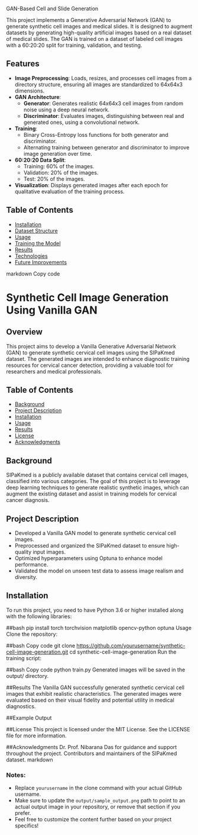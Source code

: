   GAN-Based Cell and Slide Generation

This project implements a Generative Adversarial Network (GAN) to generate synthetic cell images and medical slides. It is designed to augment datasets by generating high-quality artificial images based on a real dataset of medical slides. The GAN is trained on a dataset of labeled cell images with a 60:20:20 split for training, validation, and testing.

## Features
- **Image Preprocessing**: Loads, resizes, and processes cell images from a directory structure, ensuring all images are standardized to 64x64x3 dimensions.
- **GAN Architecture**:
  - **Generator**: Generates realistic 64x64x3 cell images from random noise using a deep neural network.
  - **Discriminator**: Evaluates images, distinguishing between real and generated ones, using a convolutional network.
- **Training**:
  - Binary Cross-Entropy loss functions for both generator and discriminator.
  - Alternating training between generator and discriminator to improve image generation over time.
- **60:20:20 Data Split**:
  - Training: 60% of the images.
  - Validation: 20% of the images.
  - Test: 20% of the images.
- **Visualization**: Displays generated images after each epoch for qualitative evaluation of the training process.

## Table of Contents
- [Installation](#installation)
- [Dataset Structure](#dataset-structure)
- [Usage](#usage)
- [Training the Model](#training-the-model)
- [Results](#results)
- [Technologies](#technologies)
- [Future Improvements](#future-improvements)

markdown
Copy code
# Synthetic Cell Image Generation Using Vanilla GAN

## Overview
This project aims to develop a Vanilla Generative Adversarial Network (GAN) to generate synthetic cervical cell images using the SIPaKmed dataset. The generated images are intended to enhance diagnostic training resources for cervical cancer detection, providing a valuable tool for researchers and medical professionals.

## Table of Contents
- [Background](#background)
- [Project Description](#project-description)
- [Installation](#installation)
- [Usage](#usage)
- [Results](#results)
- [License](#license)
- [Acknowledgments](#acknowledgments)

## Background
SIPaKmed is a publicly available dataset that contains cervical cell images, classified into various categories. The goal of this project is to leverage deep learning techniques to generate realistic synthetic images, which can augment the existing dataset and assist in training models for cervical cancer diagnosis.

## Project Description
- Developed a Vanilla GAN model to generate synthetic cervical cell images.
- Preprocessed and organized the SIPaKmed dataset to ensure high-quality input images.
- Optimized hyperparameters using Optuna to enhance model performance.
- Validated the model on unseen test data to assess image realism and diversity.

## Installation
To run this project, you need to have Python 3.6 or higher installed along with the following libraries:

##bash
pip install torch torchvision matplotlib opencv-python optuna
Usage
Clone the repository:

##bash
Copy code
git clone https://github.com/yourusername/synthetic-cell-image-generation.git
cd synthetic-cell-image-generation
Run the training script:

##bash
Copy code
python train.py
Generated images will be saved in the output/ directory.

##Results
The Vanilla GAN successfully generated synthetic cervical cell images that exhibit realistic characteristics. The generated images were evaluated based on their visual fidelity and potential utility in medical diagnostics.

##Example Output

##License
This project is licensed under the MIT License. See the LICENSE file for more information.

##Acknowledgments
Dr. Prof. Nibarana Das for guidance and support throughout the project.
Contributors and maintainers of the SIPaKmed dataset.
markdown

### Notes:
- Replace `yourusername` in the clone command with your actual GitHub username.
- Make sure to update the `output/sample_output.png` path to point to an actual output image in your repository, or remove that section if you prefer.
- Feel free to customize the content further based on your project specifics!
